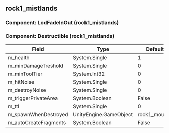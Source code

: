 ## rock1_mistlands

### Component: LodFadeInOut (rock1_mistlands)

### Component: Destructible (rock1_mistlands)

|Field|Type|Default Value|
|---|---|---|
|m_health|System.Single|1|
|m_minDamageTreshold|System.Single|0|
|m_minToolTier|System.Int32|0|
|m_hitNoise|System.Single|0|
|m_destroyNoise|System.Single|0|
|m_triggerPrivateArea|System.Boolean|False|
|m_ttl|System.Single|0|
|m_spawnWhenDestroyed|UnityEngine.GameObject|rock1_mountain_frac|
|m_autoCreateFragments|System.Boolean|False|

